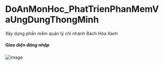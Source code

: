 # DoAnMonHoc_PhatTrienPhanMemVaUngDungThongMinh
Xây dựng phần mềm quản lý chi nhánh Bách Hóa Xanh
##### Giao diện đăng nhập
![image](https://user-images.githubusercontent.com/81396703/131215590-e72567fc-2fc0-4c45-9e76-99c0bfcc9673.png)

